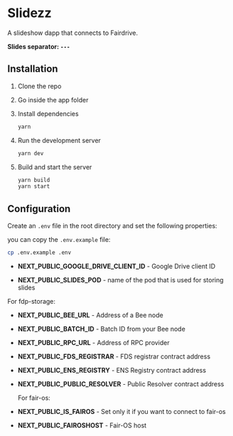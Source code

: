 # Slidezz

A slideshow dapp that connects to Fairdrive.

**Slides separator: `---`**

## Installation

1. Clone the repo

2. Go inside the app folder

3. Install dependencies

   ```bash
   yarn
   ```

4. Run the development server

   ```bash
   yarn dev
   ```

5. Build and start the server

   ```bash
   yarn build
   yarn start
   ```

## Configuration

Create an `.env` file in the root directory and set the following properties:

you can copy the `.env.example` file:

```bash
cp .env.example .env
```

- **NEXT_PUBLIC_GOOGLE_DRIVE_CLIENT_ID** - Google Drive client ID

- **NEXT_PUBLIC_SLIDES_POD** - name of the pod that is used for storing slides

For fdp-storage:

- **NEXT_PUBLIC_BEE_URL** - Address of a Bee node

- **NEXT_PUBLIC_BATCH_ID** - Batch ID from your Bee node

- **NEXT_PUBLIC_RPC_URL** - Address of RPC provider

- **NEXT_PUBLIC_FDS_REGISTRAR** - FDS registrar contract address

- **NEXT_PUBLIC_ENS_REGISTRY** - ENS Registry contract address

- **NEXT_PUBLIC_PUBLIC_RESOLVER** - Public Resolver contract address

  For fair-os:

- **NEXT_PUBLIC_IS_FAIROS** - Set only it if you want to connect to fair-os

- **NEXT_PUBLIC_FAIROSHOST** - Fair-OS host
